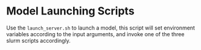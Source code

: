 # Model Launching Scripts

Use the `launch_server.sh` to launch a model, this script will set environment variables according to the input arguments, and invoke one of the three slurm scripts accordingly.